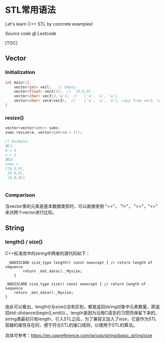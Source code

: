 # STL常用语法

Let's learn C++ STL by concrete examples!

*Source code @ Leetcode*

[TOC]

## Vector

### Initialization

```c++
int main(){
	vector<int> vecl;	// Empty
    vector<float> vec2(3);	//	[0,0,0]
    vector<char> vec3(3,'a');  //	['a', 'a', 'a']
    vector<char> vec4(vec3);  //	['a', 'a', 'a'], copy from vec3, same elements.
}
```



### resize()

```c++
vector<vector<int>> sums;
sums.resize(m, vector<int>(n + 1));	

/* Example:
输入：
m = 3
n = 2
输出
sums = 
[[0,0,0],
 [0,0,0],
 [0,0,0]]
 
```



### Comparison

当vector里的元素是基本数据类型时，可以直接使用 "=="， "!="， ">="，"<=" 来对两个vector进行比较。



## String

### length() / size()

C++标准库中的string中两者的源代码如下：

     _NODISCARD size_type length() const noexcept { // return length of sequence
            return _Get_data()._Mysize;
        }
    
    _NODISCARD size_type size() const noexcept { // return length of sequence
        return _Get_data()._Mysize;
    }     

由此可以看出，length()与size()没有区别，都是返回string对象中元素数量，即返回std::distance(begin(),end()) 。length是因为沿用C语言的习惯而保留下来的，string类最初只有length，引入STL之后，为了兼容又加入了size，它是作为STL容器的属性存在的，便于符合STL的接口规则，以便用于STL的算法。

具体可参考：https://en.cppreference.com/w/cpp/string/basic_string/size
